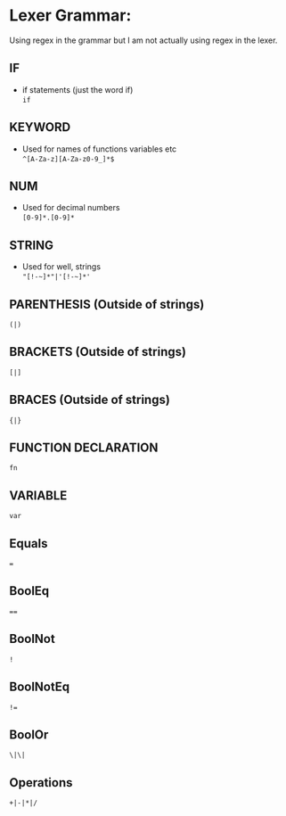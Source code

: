 # Lexer Grammar:
Using regex in the grammar but I am not actually using regex in the lexer.
## IF
- if statements (just the word if)<br>
`if`
## KEYWORD
- Used for names of functions variables etc<br>
`^[A-Za-z][A-Za-z0-9_]*$`
## NUM
- Used for decimal numbers <br>
`[0-9]*.[0-9]*`
## STRING
- Used for well, strings <br>
`"[!-~]*"|'[!-~]*'`
## PARENTHESIS (Outside of strings)
`(|)`
## BRACKETS (Outside of strings)
`[|]`
## BRACES (Outside of strings)
`{|}`
## FUNCTION DECLARATION
`fn`
## VARIABLE
`var`
## Equals
`=`
## BoolEq
`==`
## BoolNot
`!`
## BoolNotEq
`!=`
## BoolOr
`\|\|`
## Operations
`+|-|*|/`
